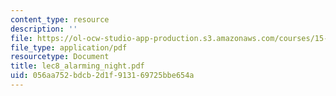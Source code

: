 ```yaml
---
content_type: resource
description: ''
file: https://ol-ocw-studio-app-production.s3.amazonaws.com/courses/15-667-negotiation-and-conflict-management-spring-2001/056aa752bdcb2d1f913169725bbe654a_lec8_alarming_night.pdf
file_type: application/pdf
resourcetype: Document
title: lec8_alarming_night.pdf
uid: 056aa752-bdcb-2d1f-9131-69725bbe654a
---
```

